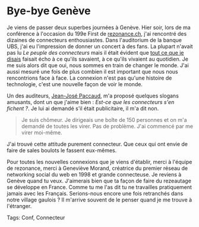 # Bye-bye Genève

Je viens de passer deux superbes journées à Genève. Hier soir, lors de ma conférence à l'occasion du 199e First de [rezonance.ch](http://www.rezonance.ch/), j'ai rencontré des dizaines de connecteurs enthousiastes. Dans l'auditorium de la banque UBS, j'ai eu l'impression de donner un concert à des fans. La plupart n'avait pas lu *Le peuple des connecteurs* mais il était évident que [tout ce que je disais](http://blog.tcrouzet.com/peuple/singularite-35845) faisait écho à ce qu'ils savaient, à ce qu'ils vivaient au quotidien. Je me suis alors dit que oui, nous sommes en train de changer le monde. J'ai aussi mesuré une fois de plus combien il est important que nous nous rencontrions face à face. La connexion n'est pas qu'une histoire de technologie, c'est une nouvelle façon de voir le monde.<span id="more-14"></span>

Un des auditeurs, [Jean-José Paccaud](http://www.rezonance.ch/rezo/community-member?user_id=1157109), m'a proposé quelques slogans amusants, dont un que j'aime bien : *Est-ce que les connecteurs s'en fichent ?*. Je lui ai demandé s'il était publicitaire, il m'a dit non.

> Je suis chômeur. Je dirigeais une boîte de 150 personnes et on m'a demandé de toutes les virer. Pas de problème. J'ai commencé par me virer moi-même.

J'ai trouvé cette attitude purement connecteur. Que ceux qui ont envie de faire de sales boulots le fassent eux-mêmes.

Pour toutes les nouvelles connexions que je viens d'établir, merci à l'équipe de rezonance, merci à Geneviève Morand, créatrice du premier réseau de networking social du web en 1998 et grande connecteuse. Je reviens à Genève quand tu veux. J'aimerais bien que ta façon de faire du rezeautage se développe en France. Comme tu me l'as dit tu ne travailles pratiquement jamais avec les Français. Serions-nous encore une fois retranchés dans notre village gaulois ? Il m'arrive souvent de le penser quand je me trouve à l'étranger.

Tags: Conf, Connecteur